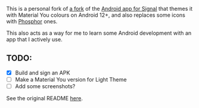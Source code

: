 This is a personal fork of [a fork](https://github.com/johanw666/Signal-Android) of the [Android app for Signal](https://github.com/signalapp/Signal-Android) that themes it with Material You colours on Android 12+, and also replaces some icons with [Phosphor](https://phosphoricons.com/) ones.

This also acts as a way for me to learn some Android development with an app that I actively use.

## TODO:
- [x] Build and sign an APK
- [ ] Make a Material You version for Light Theme
- [ ] Add some screenshots?

See the original README [here](README%20orig.md).
